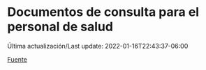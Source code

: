 # Documentos de consulta para el personal de salud

Última actualización/Last update: 2022-01-16T22:43:37-06:00

 [Fuente](https://coronavirus.gob.mx/personal-de-salud/documentos-de-consulta/)

